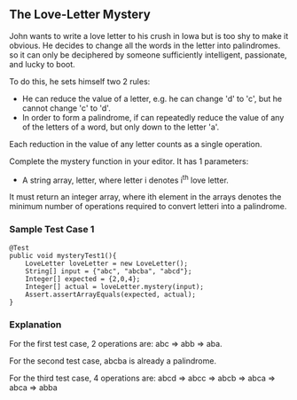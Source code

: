 ## The Love-Letter Mystery

John wants to write a love letter to his crush in Iowa but is too shy to make it obvious. He decides to change all the words in the letter into palindromes. so it can only be deciphered by someone sufficiently intelligent, passionate, and lucky to boot.

To do this, he sets himself two 2 rules:

* He can reduce the value of a letter, e.g. he can change 'd' to 'c', but he cannot change 'c' to 'd'.
* In order to form a palindrome, if can repeatedly reduce the value of any of the letters of a word, but only down to the letter 'a'.
 

Each reduction in the value of any letter counts as a single operation. 
 

Complete the mystery function in your editor. It has 1 parameters:

* A string array, letter, where letter i denotes i<sup>th</sup> love letter.
 

It must return an integer array, where ith element in the arrays denotes the minimum number of operations required to convert letteri into a palindrome.


### Sample Test Case 1

```
@Test
public void mysteryTest1(){
    LoveLetter loveLetter = new LoveLetter();
    String[] input = {"abc", "abcba", "abcd"};
    Integer[] expected = {2,0,4};
    Integer[] actual = loveLetter.mystery(input);
    Assert.assertArrayEquals(expected, actual);
}
```
 
### Explanation

For the first test case, 2 operations are: abc ⇒ abb ⇒ aba.

For the second test case, abcba is already a palindrome.

For the third test case, 4 operations are: abcd ⇒ abcc ⇒ abcb ⇒ abca ⇒ abca ⇒ abba